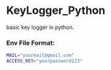 # KeyLogger_Python
basic key logger in python.

### Env File Format:
```bash
MAIL="yourmail@gmail.com"
ACCESS_KEY="yourpassword123"
```
